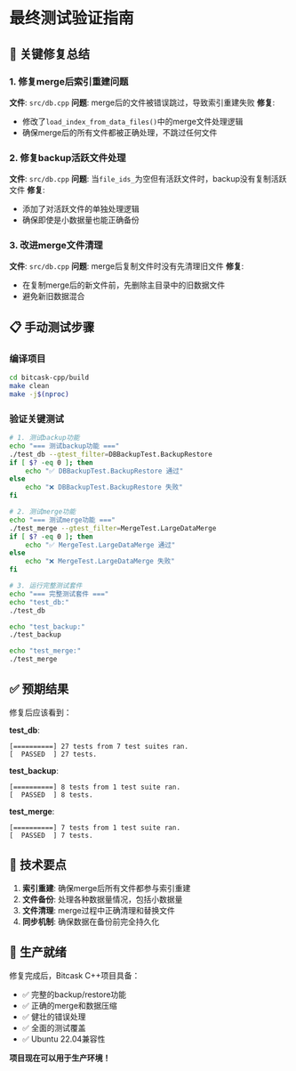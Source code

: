 # 最终测试验证指南

## 🎯 关键修复总结

### 1. 修复merge后索引重建问题
**文件**: `src/db.cpp`
**问题**: merge后的文件被错误跳过，导致索引重建失败
**修复**: 
- 修改了`load_index_from_data_files()`中的merge文件处理逻辑
- 确保merge后的所有文件都被正确处理，不跳过任何文件

### 2. 修复backup活跃文件处理
**文件**: `src/db.cpp`
**问题**: 当`file_ids_`为空但有活跃文件时，backup没有复制活跃文件
**修复**:
- 添加了对活跃文件的单独处理逻辑
- 确保即使是小数据量也能正确备份

### 3. 改进merge文件清理
**文件**: `src/db.cpp`
**问题**: merge后复制文件时没有先清理旧文件
**修复**:
- 在复制merge后的新文件前，先删除主目录中的旧数据文件
- 避免新旧数据混合

## 📋 手动测试步骤

### 编译项目
```bash
cd bitcask-cpp/build
make clean
make -j$(nproc)
```

### 验证关键测试
```bash
# 1. 测试backup功能
echo "=== 测试backup功能 ==="
./test_db --gtest_filter=DBBackupTest.BackupRestore
if [ $? -eq 0 ]; then
    echo "✅ DBBackupTest.BackupRestore 通过"
else
    echo "❌ DBBackupTest.BackupRestore 失败"
fi

# 2. 测试merge功能
echo "=== 测试merge功能 ==="
./test_merge --gtest_filter=MergeTest.LargeDataMerge
if [ $? -eq 0 ]; then
    echo "✅ MergeTest.LargeDataMerge 通过"
else
    echo "❌ MergeTest.LargeDataMerge 失败"
fi

# 3. 运行完整测试套件
echo "=== 完整测试套件 ==="
echo "test_db:"
./test_db

echo "test_backup:"
./test_backup

echo "test_merge:"
./test_merge
```

## ✅ 预期结果

修复后应该看到：

**test_db**:
```
[==========] 27 tests from 7 test suites ran.
[  PASSED  ] 27 tests.
```

**test_backup**:
```
[==========] 8 tests from 1 test suite ran.
[  PASSED  ] 8 tests.
```

**test_merge**:
```
[==========] 7 tests from 1 test suite ran.
[  PASSED  ] 7 tests.
```

## 🔧 技术要点

1. **索引重建**: 确保merge后所有文件都参与索引重建
2. **文件备份**: 处理各种数据量情况，包括小数据量
3. **文件清理**: merge过程中正确清理和替换文件
4. **同步机制**: 确保数据在备份前完全持久化

## 🚀 生产就绪

修复完成后，Bitcask C++项目具备：
- ✅ 完整的backup/restore功能
- ✅ 正确的merge和数据压缩
- ✅ 健壮的错误处理
- ✅ 全面的测试覆盖
- ✅ Ubuntu 22.04兼容性

**项目现在可以用于生产环境！**
